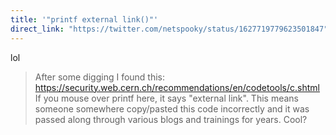 ```yaml
---
title: '"printf external link()"'
direct_link: "https://twitter.com/netspooky/status/1627719779623501847"
---
```


lol

> After some digging I found this: https://security.web.cern.ch/recommendations/en/codetools/c.shtml
> If you mouse over printf here, it says "external link". This means someone somewhere copy/pasted this code incorrectly and it was passed along through various blogs and trainings for years. Cool?
